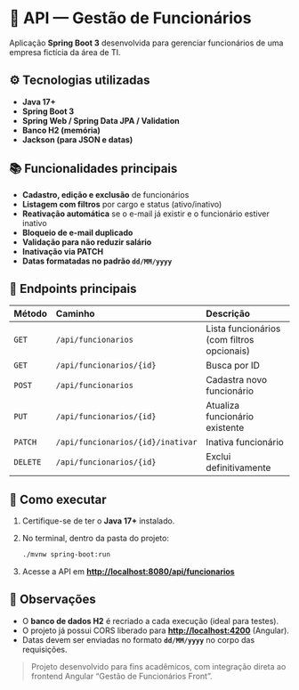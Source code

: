 # 🧩 API — Gestão de Funcionários

Aplicação **Spring Boot 3** desenvolvida para gerenciar funcionários de uma empresa fictícia da área de TI.

## ⚙️ Tecnologias utilizadas

* **Java 17+**
* **Spring Boot 3**
* **Spring Web / Spring Data JPA / Validation**
* **Banco H2 (memória)**
* **Jackson (para JSON e datas)**

## 📚 Funcionalidades principais

* **Cadastro, edição e exclusão** de funcionários
* **Listagem com filtros** por cargo e status (ativo/inativo)
* **Reativação automática** se o e-mail já existir e o funcionário estiver inativo
* **Bloqueio de e-mail duplicado**
* **Validação para não reduzir salário**
* **Inativação via PATCH**
* **Datas formatadas no padrão `dd/MM/yyyy`**

## 🔗 Endpoints principais

| Método   | Caminho                           | Descrição                                  |
| :------- | :-------------------------------- | :----------------------------------------- |
| `GET`    | `/api/funcionarios`               | Lista funcionários (com filtros opcionais) |
| `GET`    | `/api/funcionarios/{id}`          | Busca por ID                               |
| `POST`   | `/api/funcionarios`               | Cadastra novo funcionário                  |
| `PUT`    | `/api/funcionarios/{id}`          | Atualiza funcionário existente             |
| `PATCH`  | `/api/funcionarios/{id}/inativar` | Inativa funcionário                        |
| `DELETE` | `/api/funcionarios/{id}`          | Exclui definitivamente                     |

## 🧱 Como executar

1. Certifique-se de ter o **Java 17+** instalado.
2. No terminal, dentro da pasta do projeto:

   ```bash
   ./mvnw spring-boot:run
   ```
3. Acesse a API em **[http://localhost:8080/api/funcionarios](http://localhost:8080/api/funcionarios)**

## 🧠 Observações

* O **banco de dados H2** é recriado a cada execução (ideal para testes).
* O projeto já possui CORS liberado para **[http://localhost:4200](http://localhost:4200)** (Angular).
* Datas devem ser enviadas no formato **`dd/MM/yyyy`** no corpo das requisições.

> Projeto desenvolvido para fins acadêmicos, com integração direta ao frontend Angular “Gestão de Funcionários Front”.
